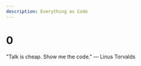 ```yaml
---
description: Everything as Code
---
```


# 0

"Talk is cheap. Show me the code."    — Linus Torvalds
